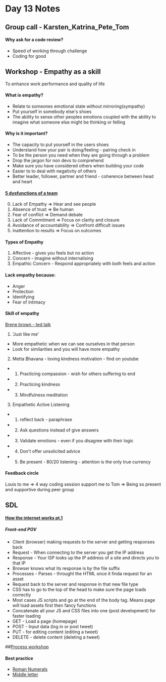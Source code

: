 # Day 13 Notes

## Group call - Karsten_Katrina_Pete_Tom
#### Why ask for a code review?
* Speed of working through challenge
* Coding for good

## Workshop - Empathy as a skill
To enhance work performance and quality of life
#### What is empathy?
* Relate to someones emotional state without mirroring(sympathy)
* Put yourself in somebody else's shoes
* The ability to sense other peoples emotions coupled with the ability to imagine what someone else might be thinking or felling


#### Why is it important?
* The capacity to put yourself in the users shoes
* Understand how your pair is doing/feeling - pairing check in
* To be the person you need when they are going through a problem
* Drop the jargon for non devs to comprehend
* Make sure you have considered others when building your code
* Easier to to deal with negativity of others
* Better leader, follower, partner and friend - coherence between head and heart

#### [5 dysfunctions of a team](https://www.youtube.com/watch?v=EQyLMvivW2s)
0. Lack of Empathy => Hear and see people
1. Absence of trust => Be human
2. Fear of conflict => Demand debate
3. Lack of Commitment => Focus on clarity and closure
4. Avoidance of accountability => Confront difficult issues
5. Inattention to results => Focus on outcomes

#### Types of Empathy
1. Affective - gives you feels but no action
2. Concern - imagine without internalising
3. Empathic Concern - Respond appropriately with both feels and action

#### Lack empathy because:
* Anger
* Protection
* Identifying
* Fear of intimacy

#### Skill of empathy
[Brene brown - ted talk](https://www.ted.com/talks/brene_brown_the_power_of_vulnerability?language=en)
1. 'Just like me'
* More empathetic when we can see ourselves in that person
* Look for similarities and you will have more empathy
2. Metta Bhavana - loving kindness motivation  - find on youtube
* 1. Practicing compassion - wish for others suffering to end
* 2. Practicing kindness
* 3. Mindfulness meditation
3. Empathetic Active Listening
* 1. reflect back - paraphrase
* 2. Ask questions instead of give answers
* 3. Validate emotions - even if you disagree  with their logic
* 4. Don't offer unsolicited advice
* 5. Be present - 80/20 listening - attention is the only true currency

#### Feedback circle
Louis to me => 4 way coding session support
me to Tom => Being so present and supportive during peer group

## SDL 
#### [How the internet works pt.1](https://www.youtube.com/watch?v=e4S8zfLdLgQ&t=1s)
##### Front-end POV
* Client (browser) making requests to the server and getting responses back
* Request - When connecting to the server you get the IP address
* Response - Your ISP looks up the IP address of a site and directs you to that IP
* Browser knows what its response is by the file suffix
* Processes - Parses - throught the HTML once it finda request for an asset
* Request back to the server and response in that new file type
* CSS has to go to the top of the head to make sure the page loads correctly
* Most cases JS scripts and go at the end of the body tag. Means page will load assets first then fancy functions
* Concatenate all your JS and CSS files into one (post development) for faster loading
* GET - Load a page (homepage)
* POST - Input data (log in or post tweet)
* PUT - for editing content (editing a tweet)
* DELETE - delete content (deleting a tweet)

##[Process workshop](https://github.com/makersacademy/skills-workshops/tree/master/process_review/exercises/leap_years)
#### Best practice
* [Roman Numerals](https://drive.google.com/file/d/1z-ez0kmoRRxYX_FHhieJjYS33xJ6MYLy/view)
* [Middle letter](https://www.youtube.com/watch?v=tHpx6OE4doc&t=1215s)
